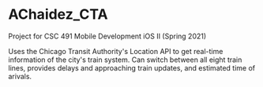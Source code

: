 # AChaidez_CTA
Project for CSC 491 Mobile Development iOS II (Spring 2021)

Uses the Chicago Transit Authority's Location API to get real-time information of the city's train system. Can switch between all eight train lines, provides delays
and approaching train updates, and estimated time of arivals.
